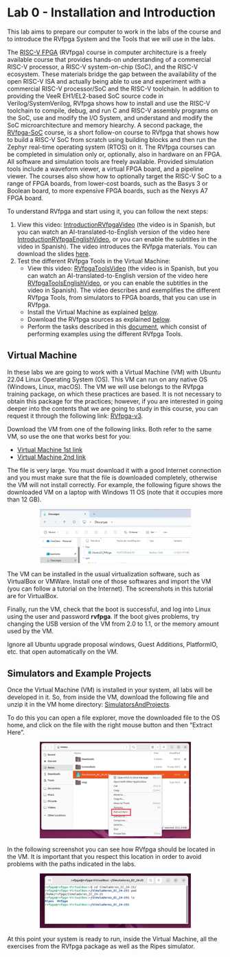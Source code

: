 # Lab 0 - Installation and Introduction
This lab aims to prepare our computer to work in the labs of the course and to introduce the RVfpga System and the Tools that we will use in the labs.

The [RISC-V FPGA](https://university.imgtec.com/rvfpga-el2-v3-0-english-downloads-page/) (RVfpga) course in computer architecture is a freely available course that provides hands-on understanding of a commercial RISC-V processor, a RISC-V system-on-chip (SoC), and the RISC-V ecosystem. These materials bridge the gap between the availability of the open RISC-V ISA and actually being able to use and experiment with a commercial RISC-V processor/SoC and the RISC-V toolchain. In addition to providing the VeeR EH1/EL2-based SoC source code in Verilog/SystemVerilog, RVfpga shows how to install and use the RISC-V toolchain to compile, debug, and run C and RISC-V assembly programs on the SoC, use and modify the I/O System, and understand and modify the SoC microarchitecture and memory hiearchy. A second package, the [RVfpga-SoC](https://university.imgtec.com/rvfpgasoc-download-page-en/) course, is a short follow-on course to RVfpga that shows how to build a RISC-V SoC from scratch using building blocks and then run the Zephyr real-time operating system (RTOS) on it. The RVfpga courses can be completed in simulation only or, optionally, also in hardware on an FPGA. All software and simulation tools are freely available. Provided simulation tools include a waveform viewer, a virtual FPGA board, and a pipeline viewer. The courses also show how to optionally target the RISC-V SoC to a range of FPGA boards, from lower-cost boards, such as the Basys 3 or Boolean board, to more expensive FPGA boards, such as the Nexys A7 FPGA board.

To understand RVfpga and start using it, you can follow the next steps:
1. View this video: [IntroductionRVfpgaVideo](https://www.youtube.com/watch?v=sc_Jn0XSkNw) (the video is in Spanish, but you can watch an AI-translated-to-English version of the video here [IntroductionRVfpgaEnglishVideo](https://www.youtube.com/watch?v=cO3UAbT09es), or you can enable the subtitles in the video in Spanish). The video introduces the RVfpga materials. You can download the slides [here](https://drive.google.com/file/d/1o8df8PdNoDIV17_L0JPiURypwtAzfpfl/view?usp=sharing).
2. Test the different RVfpga Tools in the Virtual Machine:
    + View this video: [RVfpgaToolsVideo](https://www.youtube.com/watch?v=Z8QcQRW7F4s) (the video is in Spanish, but you can watch an AI-translated-to-English version of the video here [RVfpgaToolsEnglishVideo](https://www.youtube.com/watch?v=HuAF2XOMQmQ), or you can enable the subtitles in the video in Spanish). The video describes and exemplifies the different RVfpga Tools, from simulators to FPGA boards, that you can use in RVfpga.
    + Install the Virtual Machine as explained [below](https://github.com/artecs-group/RVfpga-sim-addons/blob/main/Computer_Organization/Lab0/README.md#virtual-machine).
    + Download the RVfpga sources as explained [below](https://github.com/artecs-group/RVfpga-sim-addons/blob/main/Computer_Organization/Lab0/README.md#simulators-and-example-projects).
    + Perform the tasks described in this [document](https://drive.google.com/file/d/1-VHw5yIs0i6m0S9YQewlzYOIrVKPKxpI/view?usp=sharing), which consist of performing examples using the different RVfpga Tools.

## Virtual Machine
In these labs we are going to work with a Virtual Machine (VM) with Ubuntu 22.04 Linux Operating System (OS). 
This VM can run on any native OS (Windows, Linux, macOS). 
The VM we will use belongs to the RVfpga training package, on which these practices are based. 
It is not necessary to obtain this package for the practices; however, if you are interested in going deeper into the contents that we are going to study in this course, you can request it through the following link: [RVfpga-v3](https://university.imgtec.com/rvfpga-el2-v3-0-english-downloads-page/).

Download the VM from one of the following links. Both refer to the same VM, so use the one that works best for you: 
+ [Virtual Machine 1st link](https://drive.google.com/file/d/1KFnJYq6krB7vYt_AqTB_zTYVmxfATwJF/view)
+ [Virtual Machine 2nd link](https://pvr-sdk-live.s3.amazonaws.com/iup/ubuntu-22-RVfpga.ova)

The file is very large. You must download it with a good Internet connection and you must make sure that the file is downloaded completely, otherwise the VM will not install correctly. 
For example, the following figure shows the downloaded VM on a laptop with Windows 11 OS (note that it occupies more than 12 GB).

<p align="center">
  <img src="Images/VM_Downloaded.png" width=70% height=70%>
</p>

The VM can be installed in the usual virtualization software, such as VirtualBox or VMWare. Install one of those softwares and import the VM (you can follow a tutorial on the Internet). The screenshots in this tutorial are for VirtualBox.

Finally, run the VM, check that the boot is successful, and log into Linux using the user and password **rvfpga**. If the boot gives problems, try changing the USB version of the VM from 2.0 to 1.1, or the memory amount used by the VM.

Ignore all Ubuntu upgrade proposal windows, Guest Additions, PlatformIO, etc. that open automatically on the VM.

## Simulators and Example Projects
Once the Virtual Machine (VM) is installed in your system, all labs will be developed in it. So, from inside the VM, download the following file and unzip it in the VM home directory: [SimulatorsAndProjects](https://drive.google.com/file/d/1hbCSFmjIoGmXq4r5G12_AMUKezHXA6A-/view?usp=sharing).

To do this you can open a file explorer, move the downloaded file to the OS home, and click on the file with the right mouse button and then “Extract Here”.

<p align="center">
  <img src="Images/ExtractHere.png" width=70% height=70%>
</p>

In the following screenshot you can see how RVfpga should be located in the VM. It is important that you respect this location in order to avoid problems with the paths indicated in the labs.

<p align="center">
  <img src="Images/Path.png" width=70% height=70%>
</p>

At this point your system is ready to run, inside the Virtual Machine, all the exercises from the RVfpga package as well as the Ripes simulator.
